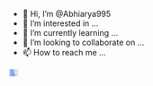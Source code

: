 - 👋 Hi, I’m @Abhiarya995
- 👀 I’m interested in ...
- 🌱 I’m currently learning ...
- 💞️ I’m looking to collaborate on ...
- 📫 How to reach me ...

<!---
Abhiarya995/Abhiarya995 is a ✨ special ✨ repository because its `README.md` (this file) appears on your GitHub profile.
You can click the Preview link to take a look at your changes.
--->
<svg xmlns="http://www.w3.org/2000/svg" x="0px" y="0px"
width="16" height="16"
viewBox="0 0 80 80"
style=" fill:#000000;"><path fill="#8bb7f0" d="M57.472 20H60.555V30H57.472zM45.571 60.69c8.89-.98 15.859-4.15 20.422-6.92l-1.624-2.54c-4.276 2.58-10.781 5.57-19.106 6.49-.051-.45-.092-.89-.123-1.34-.421-5.22-.421-10.53 0-15.76L45.262 39h-9.178c.658-5.08 1.614-10.17 2.847-15.15 1.326-5.35 2.97-10.67 4.944-15.85.062-.17.123-.33.195-.5H8.653c-2.837 0-5.139 2.24-5.139 5v55.92c0 2.25 1.881 4.08 4.193 4.08H47.76c-.051-.17-.082-.33-.134-.5C46.732 68.27 46.043 64.49 45.571 60.69z"></path><path fill="#4e7ab5" d="M47.76,72.5c-0.051-0.17-0.082-0.33-0.134-0.5H7.707c-2.025,0-3.679-1.61-3.679-3.58V12.5 c0-2.48,2.076-4.5,4.625-4.5h35.222c0.062-0.17,0.123-0.33,0.195-0.5c0.062-0.17,0.123-0.33,0.195-0.5H8.653C5.539,7,3,9.47,3,12.5 v55.92C3,70.94,5.117,73,7.707,73h40.176C47.842,72.83,47.801,72.67,47.76,72.5z"></path><path fill="#788b9c" d="M77,11.58v56.84c0,2.52-2.117,4.58-4.707,4.58h-24.41c-0.041-0.17-0.082-0.33-0.123-0.5h24.533 c2.313,0,4.193-1.83,4.193-4.08V11.58c0-2.25-1.881-4.08-4.193-4.08H44.07c0.062-0.17,0.123-0.33,0.195-0.5h28.027 C74.883,7,77,9.06,77,11.58z"></path><path fill="#788b9c" d="M76.486,11.58v56.84c0,2.25-1.881,4.08-4.193,4.08H47.76c-0.051-0.17-0.082-0.33-0.134-0.5h24.667 c2.025,0,3.679-1.61,3.679-3.58V11.58c0-1.97-1.655-3.58-3.679-3.58H43.875c0.062-0.17,0.123-0.33,0.195-0.5h28.223 C74.605,7.5,76.486,9.33,76.486,11.58z"></path><path fill="#e1ebf2" d="M72.293,8H43.875c-1.973,5.18-3.618,10.5-4.944,15.85c-1.233,4.98-2.189,10.07-2.847,15.15h9.178 l-0.123,1.62c-0.421,5.23-0.421,10.54,0,15.76c0.031,0.45,0.072,0.89,0.123,1.34c8.325-0.92,14.831-3.91,19.106-6.49l1.624,2.54 c-4.563,2.77-11.532,5.94-20.422,6.92c0.473,3.8,1.161,7.58,2.056,11.31h24.667c2.025,0,3.679-1.61,3.679-3.58V11.58 C75.972,9.61,74.318,8,72.293,8z M60.556,30h-3.083V20h3.083V30z"></path><path fill="#4e7ab5" d="M47.883,73h-3.176c-0.041-0.16-0.082-0.33-0.123-0.5c-0.041-0.16-0.072-0.33-0.113-0.5 c-0.863-3.64-1.521-7.34-1.973-11.06c-0.123-0.99-0.236-1.99-0.319-2.99c-0.051-0.44-0.092-0.89-0.123-1.33 c-0.38-4.85-0.421-9.75-0.113-14.62h-9.322l0.195-1.67c0.678-5.76,1.727-11.54,3.114-17.18c1.254-5.11,2.816-10.19,4.656-15.15 c0.062-0.17,0.123-0.34,0.195-0.5c0.051-0.17,0.123-0.34,0.185-0.5h3.299c-0.072,0.17-0.134,0.33-0.195,0.5 c-0.072,0.17-0.134,0.33-0.195,0.5c-1.973,5.18-3.618,10.5-4.944,15.85c-1.233,4.98-2.189,10.07-2.847,15.15h9.178l-0.123,1.62 c-0.421,5.23-0.421,10.54,0,15.76c0.031,0.45,0.072,0.89,0.123,1.34c0.082,0.99,0.195,1.98,0.308,2.97 c0.473,3.8,1.161,7.58,2.056,11.31c0.051,0.17,0.082,0.33,0.134,0.5C47.801,72.67,47.842,72.83,47.883,73z"></path><path fill="#4e7ab5" d="M65.992 53.77c-4.563 2.77-11.532 5.94-20.422 6.92-.997.12-2.025.2-3.073.25C41.686 60.98 40.853 61 40.01 61h-.545c-11.367-.12-20.114-4-25.458-7.23l1.624-2.54c5.016 3.02 13.217 6.66 23.875 6.77.904.01 1.799 0 2.672-.05 1.048-.04 2.086-.12 3.083-.23 8.325-.92 14.831-3.91 19.106-6.49L65.992 53.77zM19.444 20H22.527V30H19.444zM57.472 20H60.555V30H57.472z"></path></svg>
